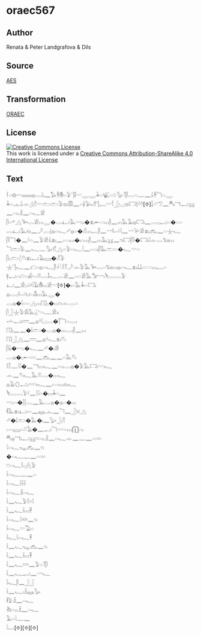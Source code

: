 # oraec567

## Author

Renata & Peter Landgrafova & Dils

## Source

[AES](https://github.com/simondschweitzer/aes)

## Transformation

[ORAEC](https://oraec.github.io/)

## License

<a rel="license" href="http://creativecommons.org/licenses/by-sa/4.0/"><img alt="Creative Commons License" style="border-width:0" src="https://i.creativecommons.org/l/by-sa/4.0/88x31.png" /></a><br />This work is licensed under a <a rel="license" href="http://creativecommons.org/licenses/by-sa/4.0/">Creative Commons Attribution-ShareAlike 4.0 International License</a>

## Text

𓆳𓏏𓊗𓎆𓎆𓎆𓏤𓏤𓏤𓏤𓏤𓏤𓏤𓏤𓏤𓐍𓂋𓍛𓏤𓈖𓅃𓋹𓄟𓏏𓅱𓊹𓄤𓎟𓇾𓇾𓇓𓏏𓆤𓏏𓇳𓅭𓄊𓋴𓂋𓏏𓊃𓈖𓏙𓋹𓆓𓏏𓇾<br>
𓇓𓏏𓊵𓏙𓁹𓊨𓀭𓎟𓂧𓂧𓅱𓊖𓏤𓏃𓈖𓏏𓋀𓅂𓀲𓊹𓉻𓎟𓍋𓃀𓈋𓊖𓉐𓊤𓏐𓏊[⯑]𓆼𓃿𓅿𓈖𓄪𓏤𓄓𓂣𓄚𓈖𓏏𓏭𓏎𓈖𓏏𓆑𓀀<br>
𓋴𓏏𓍬𓂻𓅨𓂋𓀀𓏥𓇾�𓂋𓂞𓅓𓂸𓏤�𓁷𓏤𓄡𓏏𓏥𓋴𓈖𓏥𓅓𓄿𓐍𓉐𓏤𓈖𓂋𓊪𓂣𓏏�𓏏𓏏<br>
𓂋𓂞𓅓𓁶𓏤𓈖𓌳𓐙𓊤𓐍𓏏𓆑𓄔𓐍𓏏�𓀭𓏥𓉻𓋴𓈖𓎡𓂡𓇋𓈖𓎡𓅪𓀀𓁷𓏤𓃹𓈖𓏏𓇼𓆑<br>
𓋴𓌉𓆓�𓈖𓍲𓏏𓈖𓅱𓀀𓏙𓁷𓏤𓈖𓇯𓏥�𓏤𓏏𓏥𓋴𓈖𓏥𓅓𓄚𓈖𓏌𓏤𓉐𓋴𓎛�𓉐𓏤𓇋𓁹𓂋𓃒𓏥<br>
𓆓𓂧𓅱𓈖𓆑𓊃𓅭𓀸𓂻𓏏𓅱𓏏𓆑𓇋𓈖𓇯𓏤𓋴𓅓𓂧𓏏�𓆑𓎟𓏏<br>
𓋴𓊪𓂧𓇮𓄣𓏤𓁷𓏤𓂝𓄿𓈙�𓀭𓅱<br>
𓇼𓊹𓆑𓈖𓆎𓏏𓐍𓏏𓆑𓋴𓍯𓎛𓎝𓌳𓁹𓅱𓅓𓅨𓂋𓏏𓃒𓏥𓐍𓏏𓆑𓁷𓏤𓍑𓍑𓏏𓏳𓏥𓉻𓏏<br>
𓊢𓂣𓏏𓏤𓈞𓏏𓀉𓏏𓌨𓂋𓄤𓆑𓂋𓀀𓈖𓏏𓏏𓀀𓅓𓅡𓎡𓏤𓌸𓂋𓂋𓅱<br>
𓂞𓈖𓀀𓊪𓄖𓇋𓄿𓄟𓏥𓀀𓎟[⯑]�𓏤𓏏𓅓𓇓𓏏𓉐𓏤<br>
𓐍𓂋𓊪𓂡𓂓𓏏𓀋𓏥𓅓𓇾�<br>
𓂋𓐍�𓇛𓏏𓏏𓂻𓏥𓉔𓊪�𓏥𓏌𓏤𓁹𓂋𓏏<br>
𓋴𓃀𓇼𓅱𓀁𓅓𓐣𓌪𓊃𓀀𓏤𓏤<br>
𓌡𓂝𓏤𓏠𓈖𓐍𓍊𓇋𓈎𓂋�𓐩𓆓𓏏𓂋𓏤<br>
𓉔𓏤𓈖𓈖�𓌃𓂧�𓂋𓐍�𓏥𓂋𓏤𓋴𓈖𓏥<br>
𓉔𓃀𓂻𓈖𓏠𓈖𓐍𓍊𓆑𓁷𓏤𓄣𓏤<br>
𓋴𓏇�𓂸�𓆑𓈖𓄔�𓏤𓀀<br>
𓂋𓐍�𓊪𓄡𓄲𓈖𓃹𓈖𓈖𓏏𓅓𓄣𓏤<br>
𓎛𓎿𓊃𓇋𓇋�𓈖𓄓𓏥𓆑𓈖𓏏𓏭𓂋𓐍�𓅱𓅓𓉐𓏤𓎟𓏤𓆑<br>
𓁹𓈖𓄣𓏤𓆑𓅓𓌨𓂋�𓏥𓆑<br>
𓐍𓄿𓂘𓂢𓏤𓄹𓄹𓄹𓏤𓆑𓈖𓇯𓏥𓁶𓏤𓆑<br>
𓌸𓂋𓂋𓅱𓍲𓈖𓇋𓇋𓏏�𓏥𓇓𓏏𓈖<br>
𓂸𓏏�𓂭𓂭𓂋𓈖𓅓𓂋𓐍�𓐍𓏏�𓏥<br>
𓌞𓅓𓁷𓏤𓂞𓍿𓈖𓈐𓂜𓈖𓆓𓈖𓃀𓏴𓂻<br>
𓄔�𓌃𓂧�𓅓�𓏤𓈖𓅬𓃀𓀭<br>
𓇯𓈙𓏏𓍔𓄿�𓈖𓂝𓆓𓎙𓏏𓏥𓉧𓏏𓏤<br>
𓄪𓐍𓄓𓏤𓂝𓄚𓏌𓏏𓏭𓏎𓈖𓏏𓆑𓁹𓈖𓊃𓈖𓏏𓏒<br>
𓇋𓏏𓆑𓆌𓃹𓈖𓏌𓏤<br>
�𓏏𓆑𓊃𓈖𓏏𓏒<br>
𓈞𓏏𓆑𓎛𓊪𓐑𓅱<br>
𓌢𓏏𓆑𓊃𓈖𓏏<br>
𓌢𓏏𓆑𓌢𓌢𓌢<br>
𓌢𓏏𓆑𓏎𓏏𓆑<br>
𓌢𓈖𓆑𓅱𓎛𓏌𓇋<br>
𓌢𓈖𓆑𓌢𓏥𓋹<br>
𓌢𓏏𓆑𓇋𓆛𓈖𓏌𓏤<br>
𓌢𓏏𓆑𓎟𓅐𓏏<br>
𓌢𓆑𓇋𓏏𓆑𓋹<br>
𓌢𓈖𓆑𓆌𓃹𓈖𓏌𓏤<br>
𓌢𓈖𓆑𓌢𓏥𓋹<br>
𓌢𓈖𓆑𓏠𓈖𓅱𓏏𓄊𓋴<br>
𓌢𓈖𓆑𓂣𓈖𓎡𓆑<br>
𓌢𓆑𓋴𓈖𓃀𓃀<br>
𓌢𓈖𓆑𓏤𓏎𓈐𓅭<br>
𓌞𓅱𓏎𓈖𓏏𓆑<br>
𓀩𓏏𓏭𓏎𓈖𓏏𓆑<br>
𓄿𓏏𓇋𓊃𓈖<br>
𓇋𓂋[⯑][⯑][⯑]<br>
